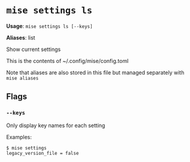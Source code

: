 # `mise settings ls`

**Usage**: `mise settings ls [--keys]`

**Aliases**: list

Show current settings

This is the contents of ~/.config/mise/config.toml

Note that aliases are also stored in this file
but managed separately with `mise aliases`

## Flags

### `--keys`

Only display key names for each setting

Examples:

    $ mise settings
    legacy_version_file = false
